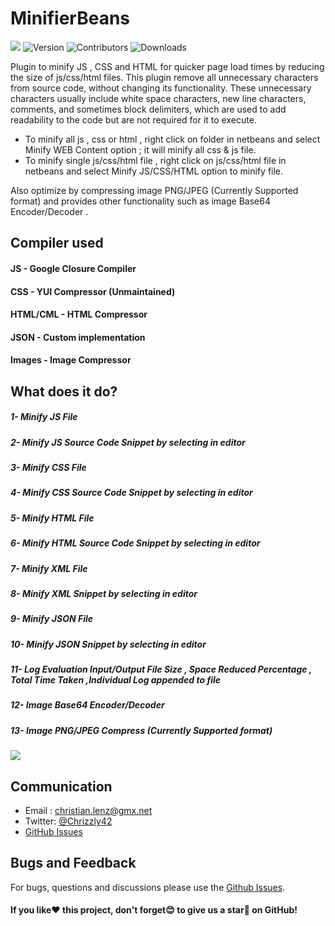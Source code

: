 # MinifierBeans 

[![][license img]][license] ![Version](https://img.shields.io/badge/version-1.5.0-green.svg) ![Contributors](https://img.shields.io/github/contributors/chris2011/readmeinprojectview.svg) ![Downloads](https://img.shields.io/github/downloads/chris2011/readmeinprojectview/total.svg)

Plugin to minify JS , CSS and HTML for quicker page load times by reducing the size of js/css/html files.
This plugin remove all unnecessary characters from source code, without changing its functionality. These unnecessary characters usually include white space characters, new line characters, comments, and sometimes block delimiters, which are used to add readability to the code but are not required for it to execute.

- To minify all js , css or html , right click on folder in netbeans and select Minify WEB Content option ; it will minify all css & js file.
- To minify single js/css/html file , right click on js/css/html file in netbeans and select Minify JS/CSS/HTML option to minify file.

Also optimize by compressing image PNG/JPEG (Currently Supported format) and provides other functionality such as image Base64 Encoder/Decoder .

## Compiler used
#### JS - Google Closure Compiler
#### CSS - YUI Compressor (Unmaintained)
#### HTML/CML - HTML Compressor
#### JSON - Custom implementation
#### Images - Image Compressor

## What does it do?

##### 1- Minify JS File
##### 2- Minify JS Source Code Snippet by selecting in editor
##### 3- Minify CSS File
##### 4- Minify CSS Source Code Snippet by selecting in editor
##### 5- Minify HTML File
##### 6- Minify HTML Source Code Snippet by selecting in editor
##### 7- Minify XML File
##### 8- Minify XML Snippet by selecting in editor
##### 9- Minify JSON File
##### 10- Minify JSON Snippet by selecting in editor
##### 11- Log Evaluation Input/Output File Size , Space Reduced Percentage , Total Time Taken ,Individual Log appended to file 
##### 12- Image Base64 Encoder/Decoder
##### 13- Image PNG/JPEG Compress (Currently Supported format)


<img src="http://plugins.netbeans.org/data/images/1385563254_Final.png">

## Communication

- Email : [christian.lenz@gmx.net](mailto:christian.lenz@gmx.net)
- Twitter: [@Chrizzly42](https://twitter.com/Chrizzly42)
- [GitHub Issues](https://github.com/Chris2011/js-css-minify-compress/issues)


## Bugs and Feedback

For bugs, questions and discussions please use the [Github Issues](https://github.com/Chris2011/js-css-minify-compress/issues).


#### If you like:heart: this project, don't forget:blush: to give us a star:star2: on GitHub!

[license]:LICENSE
[license img]:https://img.shields.io/badge/License-Apache%202-blue.svg
